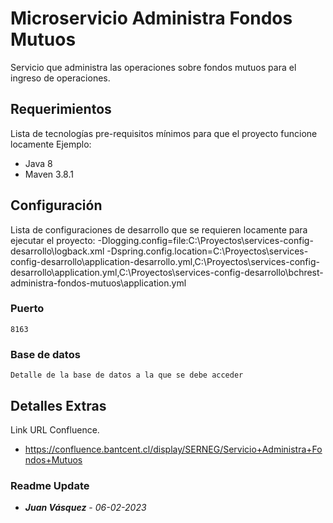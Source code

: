 # Microservicio Administra Fondos Mutuos
Servicio que administra las operaciones sobre fondos mutuos para el ingreso de operaciones.
## Requerimientos
Lista de tecnologías pre-requisitos mínimos para que el proyecto funcione locamente Ejemplo:
- Java 8
- Maven 3.8.1
## Configuración
Lista de configuraciones de desarrollo que se requieren locamente para ejecutar el proyecto:
-Dlogging.config=file:C:\Proyectos\services-config-desarrollo\logback.xml
-Dspring.config.location=C:\Proyectos\services-config-desarrollo\application-desarrollo.yml,C:\Proyectos\services-config-desarrollo\application.yml,C:\Proyectos\services-config-desarrollo\bchrest-administra-fondos-mutuos\application.yml
### Puerto
    8163
### Base de datos
    Detalle de la base de datos a la que se debe acceder
## Detalles Extras
Link URL Confluence.
- https://confluence.bantcent.cl/display/SERNEG/Servicio+Administra+Fondos+Mutuos
### Readme  Update
* ***Juan Vásquez*** - *06-02-2023*
